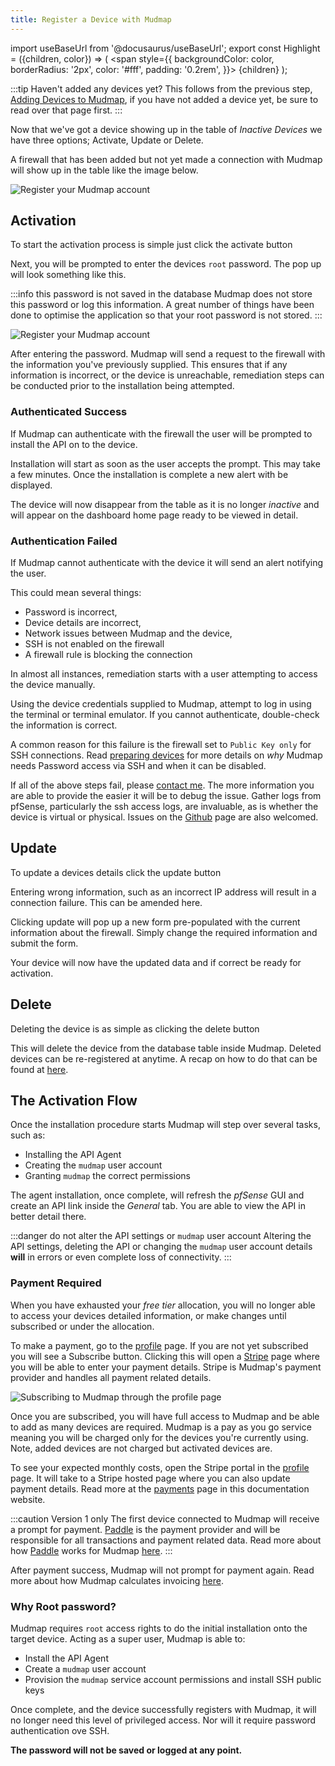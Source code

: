 ```yaml
---
title: Register a Device with Mudmap
---
```


import useBaseUrl from '@docusaurus/useBaseUrl';
export const Highlight = ({children, color}) => (
  <span
    style={{
      backgroundColor: color,
      borderRadius: '2px',
      color: '#fff',
      padding: '0.2rem',
    }}>
    {children}
  </span>
);


:::tip Haven't added any devices yet?
This follows from the previous step, [Adding Devices to Mudmap][adding], if 
you have not added a device yet, be sure to read over that page first.
:::

Now that we've got a device showing up in the table of *Inactive Devices* 
we have three options; Activate, Update or Delete. 

A firewall that has been added but not yet made a connection with Mudmap 
will show up in the table like the image below.

<div style={{textAlign: 'center'}}>
<img  alt="Register your Mudmap account" src={useBaseUrl
('img/register-devices-docs-connections.png')} />
</div>

## Activation

To start the activation process is simple just click the <Highlight color="#4f46e5">activate</Highlight> button 

Next, you will be prompted to enter the devices `root` password. The pop up will look something 
like this. 


:::info this password is not saved in the database
Mudmap does not store this password or log this information. A great number of things have been
done to optimise the application so that your root password is not stored.
:::

<div style={{textAlign: 'center'}}>
<img  alt="Register your Mudmap account" src={useBaseUrl
('img/root-pass-activate.png')} />
</div>


After entering the password. Mudmap will send a request to the firewall with the information 
you've previously supplied. This ensures that if any information is incorrect, or the device is 
unreachable, remediation steps can be conducted prior to the installation being attempted.

### Authenticated Success

If Mudmap can authenticate with the firewall the user will be prompted to install the API on to 
the device. 

Installation will start as soon as the user accepts the prompt. This may take a few minutes. 
Once the installation is complete a new alert with be displayed. 

The device will now disappear from the table as it is no longer *inactive* and will appear on 
the dashboard home page ready to be viewed in detail.

### Authentication Failed

If Mudmap cannot authenticate with the device it will send an alert notifying the user.

This could mean several things:

- Password is incorrect,
- Device details are incorrect,
- Network issues between Mudmap and the device,
- SSH is not enabled on the firewall
- A firewall rule is blocking the connection

In almost all instances, remediation starts with a user attempting to access the device manually.

Using the device credentials supplied to Mudmap, attempt to log in using the terminal or terminal 
emulator. If you cannot authenticate, double-check the information is correct.

A common reason for this failure is the firewall set to `Public Key only` for SSH connections. 
Read [preparing devices] for more details on *why* Mudmap needs Password access via SSH and when 
it can be disabled.

If all of the above steps fail, please [contact me](mailto:dan@mudmap.io). 
The more information you are able to provide the easier it will be to debug 
the issue. Gather logs from pfSense, particularly the ssh access logs, are 
invaluable, as is whether the device is virtual or physical. Issues on the 
[Github][gh-issue] page are also welcomed.

[gh-issue]: https://github.com/mudmap-io/customer-support/issues

## Update

To update a devices details click the <Highlight color="#d97706">update</Highlight> button 

Entering wrong information, such as an incorrect IP address will result in a connection failure. 
This can be amended here.

Clicking <Highlight color="#d97706">update</Highlight> will pop up a new form pre-populated with the current 
information about the firewall. Simply change the required information and submit the form.

Your device will now have the updated data and if correct be ready for activation.

## Delete

Deleting the device is as simple as clicking the <Highlight color="#dc2626">delete</Highlight> button 

This will delete the device from the database table inside Mudmap. Deleted devices can be re-registered at anytime. 
A recap on how to do that can be found at [here][adding].

## The Activation Flow

Once the installation procedure starts Mudmap will step over several tasks, such as:

- Installing the API Agent
- Creating the `mudmap` user account
- Granting `mudmap` the correct permissions

The agent installation, once complete, will refresh the *pfSense* GUI and create an API link 
inside the *General* tab. You are able to view the API in better detail there.

:::danger do not alter the API settings or `mudmap` user account
Altering the API settings, deleting the API or changing the `mudmap` user account details 
**will** in errors or even complete loss of connectivity.
:::

### Payment Required

When you have exhausted your *free tier* allocation, you will no longer 
able to access your devices detailed information, or make changes until 
subscribed or under the allocation.

To make a payment, go to the [profile][dashboard-profile] page. If you are 
not yet subscribed you will see a Subscribe button. Clicking this will open 
a [Stripe] page where you will be able to enter your payment details. 
Stripe is Mudmap's payment provider and handles all payment related details.

<div style={{textAlign: 'center'}}>
<img  alt="Subscribing to Mudmap through the profile page" src={useBaseUrl
('img/dashboard-not-subscribed.png')} />
</div>


Once you are subscribed, you will have full access to Mudmap and be able to 
add as many devices are required. Mudmap is a pay as you go service meaning 
you will be charged only for the devices you're currently using. Note, 
added devices are not charged but activated devices are. 

To see your expected monthly costs, open the Stripe portal in the 
[profile][dashboard-profile] page. It will take to a Stripe hosted page 
where you can also update payment details. Read more at the [payments] page 
in this documentation website.

[payments]: /payments
[stripe]: https://stripe.com
[dashboard-profile]: https://dashboard.mudmap.io/dashboard/profile

:::caution Version 1 only
The first device connected to Mudmap will receive a prompt for payment. [Paddle] is the payment 
provider and will be responsible for all transactions and payment related data. Read more about 
how [Paddle] works for Mudmap [here][paddle-mm]. 
:::

After payment success, Mudmap will not prompt for payment again. Read more about how Mudmap 
calculates invoicing [here][payments].

### Why Root password?

Mudmap requires `root` access rights to do the initial installation onto the target device. 
Acting as a super user, Mudmap is able to:

- Install the API Agent
- Create a `mudmap` user account
- Provision the `mudmap` service account permissions and install SSH public keys

Once complete, and the device successfully registers with Mudmap, it 
will no longer need this level of privileged access. Nor will it require password authentication 
ove SSH.

**The password will not be saved or logged at any point.**

[adding]: adding-the-device.md
[preparing devices]: preparing-devices.md
[paddle]: https://paddle.com?ref=mudmap.io
[paddle-mm]: stripe-payments.md
[payments]: payment-legacy.md
